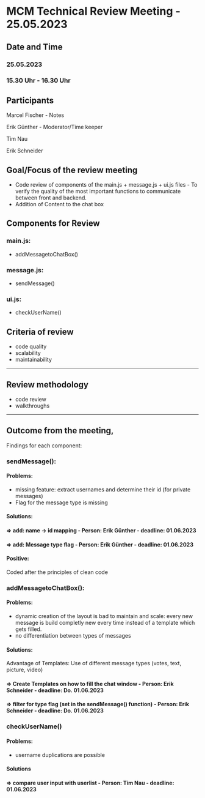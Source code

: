 # MCM Technical Review Meeting - 25.05.2023
## Date and Time
### 25.05.2023

### 15.30 Uhr - 16.30 Uhr

## Participants 
Marcel Fischer - Notes

Erik Günther - Moderator/Time keeper

Tim Nau 

Erik Schneider

## Goal/Focus of the review meeting

- Code review of components of the main.js + message.js + ui.js files - To verify the quality of the most important functions to communicate between front and backend.
- Addition of Content to the chat box


## Components for Review
### main.js: 
- addMessagetoChatBox()
### message.js:
- sendMessage()
### ui.js:
-	checkUserName()

## Criteria of review
- code quality 
- scalability
- maintainability

---
## Review methodology
- code review
- walkthroughs

---
## Outcome from the meeting, 
Findings for each component:
### sendMessage():
#### Problems:
- missing feature: extract usernames and determine their id (for private messages) 
- Flag for the message type is missing
#### Solutions:

#### => add: name -> id mapping - Person: Erik Günther - deadline: 01.06.2023

#### => add: Message type flag - Person: Erik Günther - deadline: 01.06.2023

#### Positive:
Coded after the principles of clean code



### addMessagetoChatBox():
#### Problems:
- dynamic creation of the layout is bad to maintain and scale: every new message is build completly new every time instead of a template which gets filled.
- no differentiation between types of messages
#### Solutions:
Advantage of Templates: Use of different message types (votes, text, picture, video)

#### => Create Templates on how to fill the chat window - Person: Erik Schneider - deadline: Do. 01.06.2023

#### => filter for type flag (set in the sendMessage() function) - Person: Erik Schneider - deadline: Do. 01.06.2023


### checkUserName()
#### Problems:
- username duplications are possible
#### Solutions

#### => compare user input with userlist - Person: Tim Nau - deadline: 01.06.2023
